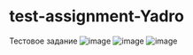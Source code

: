 # test-assignment-Yadro
Тестовое задание
![image](https://github.com/artrbtlln/test-assignment-Yadro/assets/147256800/31bd710d-26a6-4248-97d3-535bfb2434eb)
![image](https://github.com/artrbtlln/test-assignment-Yadro/assets/147256800/8d89f0f6-0ef5-47c2-ab60-efa2abb22965)
![image](https://github.com/artrbtlln/test-assignment-Yadro/assets/147256800/7348efb1-3e94-43c1-bca2-4761098398ff)
